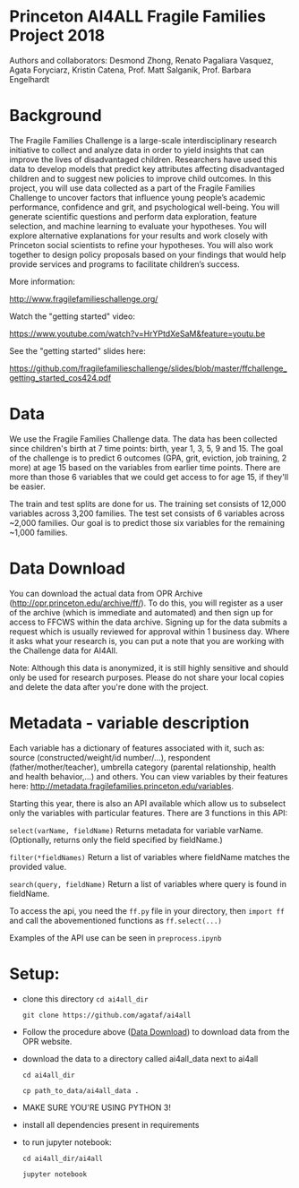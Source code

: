 # Princeton AI4ALL Fragile Families Project 2018
Authors and collaborators: Desmond Zhong, Renato Pagaliara Vasquez, Agata Foryciarz, Kristin Catena, Prof. Matt Salganik, Prof. Barbara Engelhardt

# Background
The Fragile Families Challenge is a large-scale interdisciplinary research initiative to collect and analyze data in order to yield insights that can improve the lives of disadvantaged children.  Researchers have used this data to develop models that predict key attributes affecting disadvantaged children and to suggest new policies to improve child outcomes. In this project, you will use data collected as a part of the Fragile Families Challenge to uncover factors that influence young people’s academic performance, confidence and grit, and psychological well-being. You will generate scientific questions and perform data exploration, feature selection, and machine learning to evaluate your hypotheses. You will explore alternative explanations for your results and work closely with Princeton social scientists to refine your hypotheses. You will also work together to design policy proposals based on your findings that would help provide services and programs to facilitate children’s success.

More information:

  http://www.fragilefamilieschallenge.org/
  
Watch the "getting started" video:

  https://www.youtube.com/watch?v=HrYPtdXeSaM&feature=youtu.be
  
See the "getting started" slides here:

  https://github.com/fragilefamilieschallenge/slides/blob/master/ffchallenge_getting_started_cos424.pdf
  
# Data
We use the Fragile Families Challenge data. The data has been collected since children's birth at 7 time points: birth, year 1, 3, 5, 9 and 15. The goal of the challenge is to predict 6 outcomes (GPA, grit, eviction, job training, 2 more) at age 15 based on the variables from earlier time points. There are more than those 6 variables that we could get access to for age 15, if they'll be easier.

The train and test splits are done for us. The training set consists of 12,000 variables across 3,200 families. The test set consists of 6 variables across ~2,000 families. Our goal is to predict those six variables for the remaining ~1,000 families.

# Data Download

You can download the actual data from OPR Archive (http://opr.princeton.edu/archive/ff/). To do this, you will register as a user of the archive (which is immediate and automated) and then sign up for access to FFCWS within the data archive. Signing up for the data submits a request which is usually reviewed for approval within 1 business day. Where it asks what your research is, you can put a note that you are working with the Challenge data for AI4All.

Note: Although this data is anonymized, it is still highly sensitive and should only be used for research purposes. Please do not share your local copies and delete the data after you're done with the project.

# Metadata - variable description

Each variable has a dictionary of features associated with it, such as: source (constructed/weight/id number/...), respondent (father/mother/teacher), umbrella category (parental relationship, health and health behavior,...) and others. You can view variables by their features here: http://metadata.fragilefamilies.princeton.edu/variables.

Starting this year, there is also an API available which allow us to subselect only the variables with particular features. There are 3 functions in this API:

`select(varName, fieldName)`
    Returns metadata for variable varName.
    (Optionally, returns only the field specified by fieldName.)

`filter(*fieldNames)`
    Return a list of variables where fieldName matches the provided value.

`search(query, fieldName)`
    Return a list of variables where query is found in fieldName.
 
 To access the api, you need the `ff.py` file in your directory, then `import ff` and call the abovementioned functions as `ff.select(...)`
 
 Examples of the API use can be seen in `preprocess.ipynb`

# Setup:
- clone this directory 
  `cd ai4all_dir`

  `git clone https://github.com/agataf/ai4all`
  
- Follow the procedure above ([Data Download](#Data-Download)) to download data from the OPR website.

- download the data to a directory called ai4all_data next to ai4all

  `cd ai4all_dir`

  `cp path_to_data/ai4all_data .`

- MAKE SURE YOU'RE USING PYTHON 3!

- install all dependencies present in requirements

- to run jupyter notebook:

  `cd ai4all_dir/ai4all`

  `jupyter notebook`


